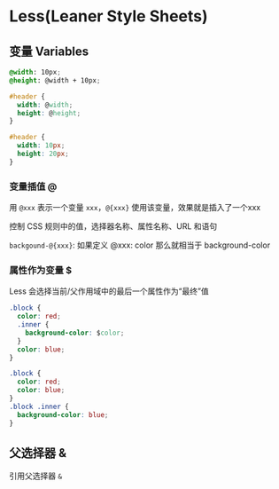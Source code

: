 # Less(Leaner Style Sheets)

## 变量 Variables

``` CSS
@width: 10px;
@height: @width + 10px;

#header {
  width: @width;
  height: @height;
}
```

``` CSS
#header {
  width: 10px;
  height: 20px;
}
```

### 变量插值 @

用 `@xxx` 表示一个变量 `xxx`，`@{xxx}` 使用该变量，效果就是插入了一个xxx

控制 CSS 规则中的值，选择器名称、属性名称、URL 和语句

`backgound-@{xxx}`: 如果定义 @xxx: color 那么就相当于 background-color

### 属性作为变量 $

Less 会选择当前/父作用域中的最后一个属性作为“最终”值

``` CSS
.block {
  color: red; 
  .inner {
    background-color: $color; 
  }
  color: blue;  
} 
```

``` CSS
.block {
  color: red; 
  color: blue;  
} 
.block .inner {
  background-color: blue; 
}
```

## 父选择器 &

引用父选择器 `&`
